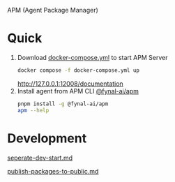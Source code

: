 APM (Agent Package Manager)

# Quick

1. Download [docker-compose.yml](./docker-compose.yml) to start APM Server
   ```sh
   docker compose -f docker-compose.yml up
   ```
   http://127.0.0.1:12008/documentation
2. Install agent from APM CLI [@fynal-ai/apm](https://www.npmjs.com/package/@fynal-ai/apm)
   ```sh
   pnpm install -g @fynal-ai/apm
   apm --help
   ```

# Development

[seperate-dev-start.md](./docs/seperate-dev-start.md)

[publish-packages-to-public.md](./docs/publish-packages-to-public.md)
